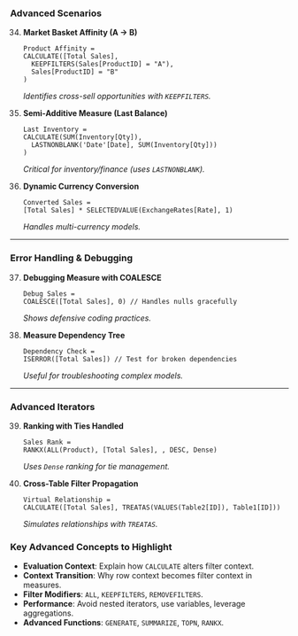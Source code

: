 ### **Advanced Scenarios**
34. **Market Basket Affinity (A → B)**  
    ```DAX
    Product Affinity = 
    CALCULATE([Total Sales], 
      KEEPFILTERS(Sales[ProductID] = "A"),
      Sales[ProductID] = "B"
    )
    ```
    *Identifies cross-sell opportunities with `KEEPFILTERS`.*

35. **Semi-Additive Measure (Last Balance)**  
    ```DAX
    Last Inventory = 
    CALCULATE(SUM(Inventory[Qty]), 
      LASTNONBLANK('Date'[Date], SUM(Inventory[Qty]))
    )
    ```
    *Critical for inventory/finance (uses `LASTNONBLANK`).*

36. **Dynamic Currency Conversion**  
    ```DAX
    Converted Sales = 
    [Total Sales] * SELECTEDVALUE(ExchangeRates[Rate], 1)
    ```
    *Handles multi-currency models.*

---

### **Error Handling & Debugging**
37. **Debugging Measure with COALESCE**  
    ```DAX
    Debug Sales = 
    COALESCE([Total Sales], 0) // Handles nulls gracefully
    ```
    *Shows defensive coding practices.*

38. **Measure Dependency Tree**  
    ```DAX
    Dependency Check = 
    ISERROR([Total Sales]) // Test for broken dependencies
    ```
    *Useful for troubleshooting complex models.*

---

### **Advanced Iterators**
39. **Ranking with Ties Handled**  
    ```DAX
    Sales Rank = 
    RANKX(ALL(Product), [Total Sales], , DESC, Dense)
    ```
    *Uses `Dense` ranking for tie management.*

40. **Cross-Table Filter Propagation**  
    ```DAX
    Virtual Relationship = 
    CALCULATE([Total Sales], TREATAS(VALUES(Table2[ID]), Table1[ID]))
    ```
    *Simulates relationships with `TREATAS`.*


### **Key Advanced Concepts to Highlight**
- **Evaluation Context**: Explain how `CALCULATE` alters filter context.
- **Context Transition**: Why row context becomes filter context in measures.
- **Filter Modifiers**: `ALL`, `KEEPFILTERS`, `REMOVEFILTERS`.
- **Performance**: Avoid nested iterators, use variables, leverage aggregations.
- **Advanced Functions**: `GENERATE`, `SUMMARIZE`, `TOPN`, `RANKX`.
